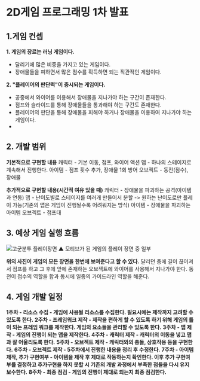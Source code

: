 ﻿# 2D게임 프로그래밍 1차 발표

## 1.게임 컨셉

**1.  게임의 장르는 러닝 게임이다.**
- 달리기에 많은 비중을 가지고 있는 게임이다.
- 장애물들을 피하면서 많은 점수를 획득하면 되는 직관적인 게임이다.

**2. "플레이어의 판단력"이 중시되는 게임이다.**
- 공중에서 와이어를 이용해서 장애물을 지나가야 하는 구간이 존재한다.
- 점프와 슬라이드를 통해 장애물들을 통과해야 하는 구간도 존재한다.
- 플레이어의 판단을 통해 장애물을 피해야 하거나 장애물을 이용하여 지나가야 하는 게임이다.
- 
## 2. 개발 범위
**기본적으로 구현할 내용**
캐릭터 - 기본 이동, 점프, 와이어 액션
맵 - 하나의 스테이지로 계속해서 진행한다.
아이템 - 점프 횟수 추가, 장애물 1회 방어
오브젝트 - 동전(점수), 장애물

**추가적으로 구현할 내용(시간적 여유 있을 때)**
캐릭터 - 장애물을 파괴하는 공격(아이템과 연동)
맵 - 난이도별로 스테이지를 여러개 만들어서 분할 -> 원하는 난이도로만 플레이 가능(기존의 맵은 게임이 진행될수록 어려워지는 방식)
아이템 - 장애물을 파괴하는 아이템
오브젝트 - 점프대

## 3. 예상 게임 실행 흐름
![고군분투 플레이장면](https://search.pstatic.net/common/?src=http://blogfiles.naver.net/data41/2008/12/15/6/%25B0%25ED%25B1%25BA%25BA%25D0%25C5%25F51_inesjh.jpg&type=sc960_832)
▲ 모티브가 된 게임의 플레이 장면 중 일부

**위의 사진이 게임의 모든 장면을 한번에 보여준다고 할 수 있다.**
달리던 중에 길이 끊어져서 점프를 하고 그 후에 앞에 존재하는 오브젝트에 와이어를 사용해서 지나가야 한다. 동전이 점수의 역할을 함과 동시에 일종의 가이드라인 역할을 해준다.

## 4. 게임 개발 일정
**1주차 - 리소스 수집 - 게임에 사용될 리소스를 수집한다. 필요시에는 제작까지 고려할 수 있도록 한다.**
**2주차 - 프레임워크 제작  - 제작을 편하게 할 수 있도록 하기 위해 게임의 틀이 되는 프레임 워크를 제작한다. 게임의 요소들을 관리할 수 있도록 한다.**
**3주차 - 맵 제작 - 게임의 진행이 되는 맵을 제작한다.**
**4주차 - 캐릭터 제작 - 캐릭터의 이동을 넣고 맵과 잘 어울리도록 한다.**
**5주차 - 오브젝트 제작 - 캐릭터와의 충돌, 상호작용 등을 구현한다.**
**6주차 - 오브젝트 제작 - 5주차에서 진행한 내용을 정리 후 수정한다.**
**7주차 - 아이템 제작, 추가 구현여부 - 아이템을 제작 후 제대로 작동하는지 확인한다. 이후 추가 구현여부를 결정하고 추가구현을 하지 못할 시 기존의 개발 과정에서 부족한 점들을 다시 유지 보수한다.**
**8주차 - 최종 점검 - 게임의 진행이 제대로 되는지 최종 점검한다.**

